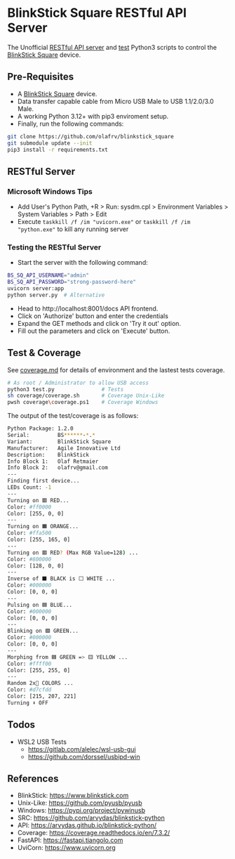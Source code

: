 # BlinkStick Square RESTful API Server

The Unofficial [RESTful API server](server.py) and 
[test](test.py) Python3 scripts to control the
[BlinkStick Square](https://www.blinkstick.com/products/blinkstick-square) 
device.

## Pre-Requisites

* A [BlinkStick Square](https://www.blinkstick.com/products/blinkstick-square) device.
* Data transfer capable cable from Micro USB Male to USB 1.1/2.0/3.0 Male.
* A working Python 3.12+ with pip3 enviroment setup.
* Finally, run the following commands:

```sh
git clone https://github.com/olafrv/blinkstick_square
git submodule update --init
pip3 install -r requirements.txt
```

## RESTful Server

### Microsoft Windows Tips 

* Add User's Python Path, <WIN>+R > Run: sysdm.cpl > Environment Variables > System Variables > Path > Edit
* Execute `taskkill /f /im "uvicorn.exe"` or `taskkill /f /im "python.exe"`  to kill any running server

### Testing the RESTful Server

* Start the server with the following command:
```sh
BS_SQ_API_USERNAME="admin"
BS_SQ_API_PASSWORD="strong-password-here"
uvicorn server:app
python server.py  # Alternative
```

* Head to http://localhost:8001/docs API frontend.
* Click on 'Authorize' button and enter the credentials
* Expand the GET methods and click on 'Try it out' option.
* Fill out the parameters and click on 'Execute' button.

## Test & Coverage

See [coverage.md](coverage.md) for details of environment
and the lastest tests coverage.

```sh
# As root / Administrator to allow USB access
python3 test.py               # Tests
sh coverage/coverage.sh       # Coverage Unix-Like
pwsh coverage\coverage.ps1    # Coverage Windows
```

The output of the test/coverage is as follows:

```sh
Python Package: 1.2.0
Serial:         BS******-*.*
Variant:        BlinkStick Square
Manufacturer:   Agile Innovative Ltd
Description:    BlinkStick
Info Block 1:   Olaf Retmaier
Info Block 2:   olafrv@gmail.com
---
Finding first device...
LEDs Count: -1
---
Turning on 🟥 RED...
Color: #ff0000
Color: [255, 0, 0]
---
Turning on 🟧 ORANGE...
Color: #ffa500
Color: [255, 165, 0]
---
Turning on 🟥 RED? (Max RGB Value=128) ...
Color: #800000
Color: [128, 0, 0]
---
Inverse of ⬛ BLACK is ⬜ WHITE ...
Color: #000000
Color: [0, 0, 0]
---
Pulsing on 🟦 BLUE...
Color: #000000
Color: [0, 0, 0]
---
Blinking on 🟩 GREEN...
Color: #000000
Color: [0, 0, 0]
---
Morphing from 🟦 GREEN => 🟨 YELLOW ...
Color: #ffff00
Color: [255, 255, 0]
---
Random 2x🎁 COLORS ...
Color: #d7cfdd
Color: [215, 207, 221]
Turning ⬇️ OFF
```

## Todos

* WSL2 USB Tests
  * https://gitlab.com/alelec/wsl-usb-gui
  * https://github.com/dorssel/usbipd-win

## References

* BlinkStick: https://www.blinkstick.com
* Unix-Like: https://github.com/pyusb/pyusb
* Windows: https://pypi.org/project/pywinusb
* SRC: https://github.com/arvydas/blinkstick-python
* API: https://arvydas.github.io/blinkstick-python/
* Coverage: https://coverage.readthedocs.io/en/7.3.2/
* FastAPI: https://fastapi.tiangolo.com
* UviCorn: https://www.uvicorn.org

